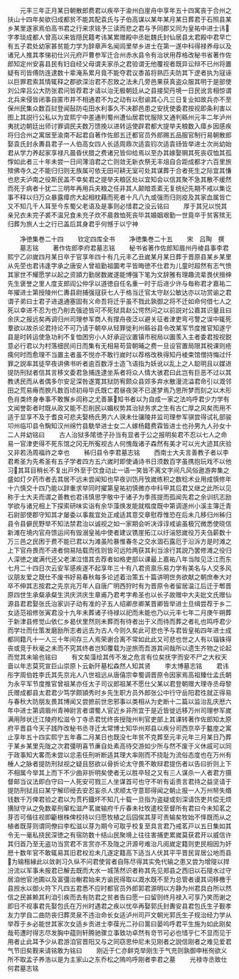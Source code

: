 <!-- { "loadSidebar": true } -->
　　元丰三年正月某日朝散郎费君以疾卒于渝州白崖舟中享年五十四寓丧于合州之扶山十四年矣欲归成都贫不能其配袁氏与子伯高谋以某年某月某日葬君于石照县某乡某里遂家焉伯高书君之行来求铭予三读而悲之君与予同郡又同为皇祐中进士讳字孝琰成都人曾高以来皆隠民籍考讳某累赠殿中丞妣魏氏封仙居县太君殿中君早亡有五子君处幼家甚贫能力学为辞章声名闻闾里举乡进士在第一遂中科得禄养母以及诸兄人推其孝悌初仕兴元府戸曹参军迁合州赤水县令有治状用荐格改秘书省著作佐郎知定州安喜县民有妇自经父母谓夫家杀之君验谓无他覆视者既异讼辩不已州将置疑有司皆傅防连逮数十辈淹系累月竟不能夺君议黍苖将熟匹夫防其下逻者执为冦诬以巨罪君索其情辄释之郡欲深治君不忍致之法未几旁邑果获真盗众服其明于是部使刘公庠吕公大防张君问皆荐君才请以治无极朝廷从之县接契丹境一日民讹言相惊谓北兵来侵皆闭事自匿市井不相通君不为之动有以慰谕其心凡三日复业如故兵亦不至保州民集众数百挝登闻鼔防屯田水利事久不决郡邑患之安抚使委君按视即条利害以图上其説行公私以为宜熙宁中差通判蜀州遭仙居君忧服除又通判緜州元丰二年泸州夷扰边朝廷出师讨罪调民夫数万馈挽以进转运使辟君都大提举夫粮数入瘴乡因感疾将归合州之寓居至渝南不起君自著作佐郎五迁都官员外郎赐五品服官制行易朝散郎娶袁氏封永夀县君子一人伯高女四人长适周鼎次适袁钧次适袁钖皆举进士次尚幼始君从学力养起家享禄凡晨昏伏腊之费诸兄皆仰给焉以至办其嫁娶赒其死丧収恤其孤惸如此者三十年未尝一日间薄洎君之亡则敛无新衣祭无丰俎自合距成都才六百里旅殡佛寺久之不能归归则无族属可依无田可耕无室可处其谋葬于合者死生之际宜其慊也悲夫泸南之役斯民盖不幸矣君之提举夫粮区处以宜知会以信其聚不急其散不缓然而死于病者十犹二三明年再用兵夫粮之任非其人颠暗乖紊无复统纪先期不戒以集讫事不释以归万众暴露瘴疠大起相枕藉而死者十凡八九或强而归则疫及其家血属皆亡又不知几千人耳至今东蜀父老语及是事则必惜君之没云铭曰
　　厚于其兄以悦其亲兄衣未完子裘不温兄食未充子炊不晨救恤死丧毕其婚姻艰勤一世竟卒于贫客殡无归葬为旅人士之行已盖后其身君乎何憾于以宁神



　　净徳集巻二十四
　　钦定四库全书
　　净徳集巻二十五
　　宋　吕陶　撰
　　墓志铭
　　著作佐郎李府君墓志铭
　　秘书省著作佐郎知眉州丹棱县事李君熙宁乙卯嵗四月某日卒于官享年四十有几元丰乙丑嵗某月某日葬于晋原县某乡某里从先茔也君讳逢字承之唐安人曾祖勤祖圜考平皆晦徳不仕君为儿童时超然有志气愤其家世不耀愿学以起之资頴力勤居数嵗遂能博强下笔为文辞雅有理趣流辈畏伏搢绅先生褒誉之里人度支郎阎公仲孚以道徳自任名重一时于后进少许与毎称君才嘉祐二年擢进士第授陵州仁夀县尉捕强冦获七人于格当迁官太守赵公敏达亦以功赏谕之君谓子弟曰士君子进退通塞固有义命吾将迁乎虽不戮此孰御之将不迁如命何借七人之死以幸进不忍为也乃削去强迹皆可不死狱具赵公愕然问之以前説对公嘉其识量且曰余庆之报远矣再调归州司理参军商人有撑舟夜泛以避关征者津吏弯弓警之误中辄死羣欲以故杀论君持论不可乃请于朝卒从轻罪徙利州緜谷县令改某军节度推官知遂宁县是时转运使急功利不复恤困穷小人好承迎议置镇市税局以圗羡入主者委君按视鋭意必行君以为村落细民间日而集有无相易苟营朝晡之费一旦设官置局限其税课则疮痍何时而愈理不当置主者虽不悦亦不敢行嵗时以荐格改秩得知丹棱束馆僧持悔过忏罪之説率其徒早夜讲佛书听者逾百数浮士造飞语指为妖讹以乱上之人聪明且以媒进提防刑狱者信其言移文委君急捕连逮坐系者将众人情大骇君曰此岂有巨恶不过以其教诱民而从者偶多尔安足深咎遂寛其狱防宥颇众县郊多弃水散漫流溢君命引以溉邻田之荒易瘠而腴凡数百顷初母毕氏既亡君昼夜哭不已遂梦焉乃思所梦而刻之以木形色肖类终身奉事不敢懈乡闾称之尤善篆知书者以为自成一家之法呜呼君少力学有文闻誉彰者时既从政又能不忍削民以媚权势其治狱务求之生有古仁厚之风矣而用不适于显享不及于耆良可悲夫娶杨氏男六人骙未仕骧陵井监司理参军骐尝得试礼部骏卭州临卭县令騊知汉州绵竹县駪举进士女二人嫁杨籍费霖皆进士也孙男九人孙女十二人并幼铭曰
　　古人治狱多隂徳子孙当有显者于公之报明矣君不忍以七人之命易一官津吏得不死东馆之冈无所寃视古人何愧哉诸子森然有美才可以光大迹其庆验又非若汤周福祚之幸也
　　秭归县令李君墓志铭
　　西南士大夫言善教子者以李君希圣为先希圣有五子学者四方五六嵗时即使诵诗书日须数百字虽携抱玩戏不以他习其耳目稍长不复出戸外至于饮食动止一语一笑皆不离文字间凡风俗遨游奔集之盛如灯夕药市者去其居不远未尝闻知也早夜训饬月攷嵗练积之数稔术业用成慎修年十六慎交十四乃能以辞重求举同时擢第皇祐初慎微亦中科甲其后君又继之此所以见称于士大夫而谓之善教也君讳慎思字敬中于诸子为季孩提而孤闻先君之余训抗志励学欲与诸兄相上下探索研味实诣有余华藻焕发能就楷度既中第调遂州小溪主簿迁青石尉部使郡守知其才屡委以事裁宜处正咸适其意交章慰荐惟恐在后未几移归州秭归县令县僻民野举不知法禁君治以诚视之如一家期会听决谆谆戒谕虽极冗微悉使晓信新滩在境内官舟馈运间有毁溺皇祐中使者建议镌崖拓江以纡湍怒嵗役万夫刍薪数十万三邑之民困于费不能已君以为滩虽险暴惟春冬之交水涸石露厄于沿泝方是时滩之上下官舟畏而不进者倘易陆载而徃则皆可远险两获其利当涂行其説乃罢修滩之役归人深徳之嵗满代还父老涕泣惜其去荐者如格吏部以课最上嘉祐八年当陛见泛江而东七月二十四日次云安军感疾遂不起享年三十有八君资禀乐易力学有美名与人交多风议朋友爱之既仕不废书好易春秋每多论述着治策五十篇讲明世务欲献之朝庶奉大对卒不伸其志按君之先京兆万年人自唐广明西狩时有为晋原令者留居温江后迁于郫晋原四世生承粲承粲生洪庆洪庆生章甫乃君考字希圣也以长子故赠中大夫妣文氏赠仙源县君君娶张氏治家训子动有准的子五人绍卿彦卿某晋卿皆举进士旦缉尝荐于乡二女适范祖修张寅君没十九年未葬诸子待禄以祀而未能也乃以元丰七年二月庚午朔葬于新津县修觉山依仁乡曷伏里然则未葬而有待者出于义而待而葬之者礼也鸣呼君少而学壮而仕策发磨励所志者远去为古人今则久矣此可悲也予与君皆皇祐四年进士成都同籍凡十一人三十年间存三人焉荣谢合离不常如此此又可悲也世之人有以锱铢得丧或竞于秋毫之未而不究其终者岂知覆载为逆旅而吾游其间哉所以遗生齐物之论起而觉其未喻也铭曰
　　有文矣藻绘其传不发之危言有位矣抚字而安不尸之大权天啬以年志莫究宣巨山崇原卜云新阡墓松森然人知其贤
　　李太博墓志铭
　　君讳彤字周伯姓李氏其先京兆人八世祖远从唐僖宗幸蜀调晋原令因家焉高祖臻仕孟氏朝为永平军节度推官曾祖某亦任太子司议郎祖某不愿仕父某以君登朝赠大理寺丞母黎氏赠成都县太君君少笃学颇頴秀时乡先生职方员外郎张公中行守岳阳君徃就正得易与春秋大防朋友畏其博闻又尝摭前世忠邪事以类相从为史断十二篇以监治乱庆厯六年中进士第调眉州青神尉言者谓蜀人官近乡非所宜于是近皆徙远移万州司理参军嵗满用陟状迁江陵府松滋令丁寺丞君忧终丧授陇州判官吏部上其课转著作佐郎知太原府平晋县今天子践阼改秘书丞寻迁太常博士知华州郑县以疾分司西京卒于盭庢之寓止享年五十四实熙宁五年春二月某日也既没七年贫不克葬至元丰元年三月某日乃葬于某乡某里先陇之次君彊明喜节亷自处素高待交游如少所与然不废于义休戚可以同于政事知大畧而未尝以忿恚任刑听断适其理大率刚而不挠耻为流俗态度也在万州有棰人之脉者提防刑狱视之疑且怒欲以骨折论太守畏不敢辩君提伤者以告曰折则上下不相属今举其上而下不少曲非折明矣使者无以胜卒轻之又有三人谋杀一人者君方摄督邮当议法即白守曰一人死安可戮三人坐谋首可也守不听有诟责言君持之益坚请于提防刑狱且曰某宁解印绶去安忍妄杀人求顺太守意耶得闻之朝止报一人万州帑失缗钱数千万俾君验之君以为贯朽鐡坏不知几十载一旦指为盗疑或刻深请饬吏共偿无烦搆狱守从之免数辈刑窜松滋产茗嵗输府千斤春未社牧遣校至督所有君曰今未知茗之芽否可偕往视即斸根株俾校持以归愿牧植之后园俟其芽可责输矣牧始不怿既而从之植者既芽则谓同僚曰李松滋以芽为期今可取乎校复至具言君乃戒茗戸以五日集如其令无一毫私挠民深徳之有宿防数十结山民聚境上往往害捕吏累嵗莫获君开以威信许其归首乃至无盗功当赏君不言赏亦不及陇之汧源号难治凡阅嵗定籍则吏民相因为奸厯十数年官不敢辄易其旧君权涖未几遂定籍高下适当人伏其平平晋民冐居公地而县为输租縁此以敛剥习久纵不问君使冐者自陈尽得其实免代输之患又尝为增隄以捍汾流以军事未报君已解去既而大水一城荡然识者称其先见郑县之西旧以石隄水过守居洎他官池圃以及富彊治榭君始来方谕民得取以溉水既不至为总管者谩其词移檄于县觊水以御火符下凡四五君悉不应时都官员外郎郭君源明以方静为州君具白所以然信之民甚赖其利洎引疾而去有防君之贫者告曰愿一曰留则终月禄入可享乃笑而谢之即日不视事君先娶包氏在万州时遇君之疾以忧卒再娶郭氏封夀安县君包氏生子觐孝友力学自二曲防丧归葬灵泉不违治命长女适泸州司戸文朝光郭氏生子规治经力学从举荐于乡必能世其家次女适乡贡进士李葆光二孙曰暠曰晏呜呼君平生施为如此刚矣哉苟遭时得志尽发胸中蕴则轩腾驰骤立事致功卓然有竒节可必也惜乎仁不显而见于用者止此耳予少从君游洎官晋阳又与之同窃思仲尼未见刚者之説信刚者之难见爱君气节旧矣觐来请铭敢为铭曰
　　刚近于仁亦鲜克举刚生于气充则孰御申枨徇欲义所不取孟子养浩以是为主家山之东乔松之隖呜呼刚者李君之墓
　　光禄寺丞致仕何君墓志铭
